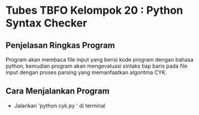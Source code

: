 # Tubes TBFO Kelompok 20 : Python Syntax Checker


## Penjelasan Ringkas Program
Program akan membaca file input yang berisi kode program dengan bahasa python, kemudian program akan mengevaluasi sintaks tiap baris pada file input dengan proses parsing yang memanfaatkan algoritma CYK.  

## Cara Menjalankan Program
- Jalankan 'python cyk.py <nama file input>' di terminal
